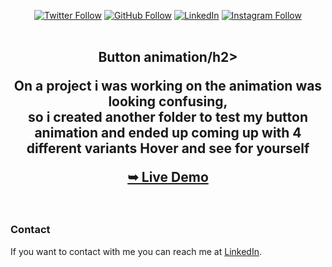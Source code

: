 <div align="center">
  
[![Twitter Follow](https://img.shields.io/twitter/follow/iamt_toby?style=social)](https://twitter.com/intent/follow?screen_name=iamt_toby)
[![GitHub Follow](https://img.shields.io/github/followers/richdede?label=Follow&style=social)](https://github.com/richdede)
[![LinkedIn](https://img.shields.io/badge/LinkedIn-Connect-blue?style=flat-square&logo=linkedin)](https://www.linkedin.com/in/dee-prince-dede-970913217/)
[![Instagram Follow](https://img.shields.io/badge/Instagram-Follow-ff69b4?style=social&logo=instagram)](https://www.instagram.com/iamt_toby/)
  <br />
  <br />

  <h2 align="center">Button animation/h2>

On a project i was working on the animation was looking confusing, <br/> so i created another folder to test my button animation and ended up coming up with 4 different variants
Hover and see for yourself

<a href=""><strong>➥ Live Demo</strong></a>

</div>

<br />

### Contact

If you want to contact with me you can reach me at [LinkedIn](https://www.linkedin.com/in/dee-prince-dede-970913217/).
